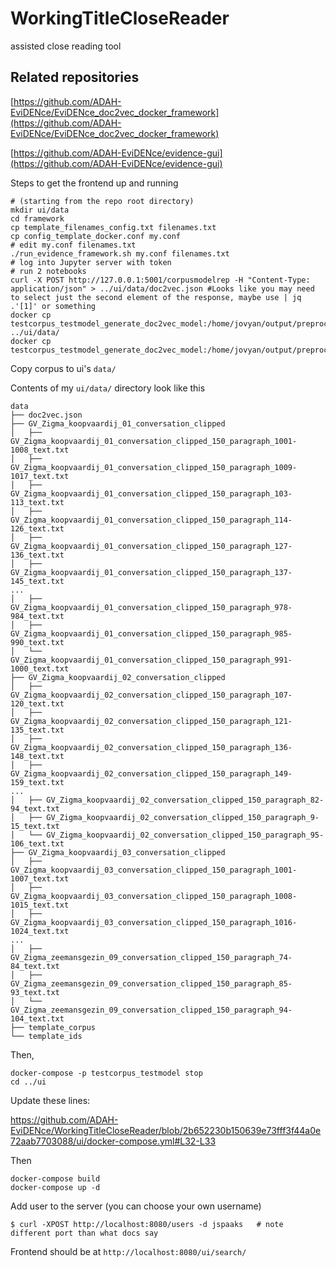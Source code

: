 # WorkingTitleCloseReader
assisted close reading tool  


## Related repositories

[https://github.com/ADAH-EviDENce/EviDENce_doc2vec_docker_framework](https://github.com/ADAH-EviDENce/EviDENce_doc2vec_docker_framework)

[https://github.com/ADAH-EviDENce/evidence-gui](https://github.com/ADAH-EviDENce/evidence-gui)



Steps to get the frontend up and running

```
# (starting from the repo root directory)
mkdir ui/data
cd framework
cp template_filenames_config.txt filenames.txt
cp config_template_docker.conf my.conf
# edit my.conf filenames.txt
./run_evidence_framework.sh my.conf filenames.txt
# log into Jupyter server with token
# run 2 notebooks
curl -X POST http://127.0.0.1:5001/corpusmodelrep -H "Content-Type: application/json" > ../ui/data/doc2vec.json #Looks like you may need to select just the second element of the response, maybe use | jq .'[1]' or something
docker cp testcorpus_testmodel_generate_doc2vec_model:/home/jovyan/output/preprocessed_corpus/template_ids ../ui/data/
docker cp testcorpus_testmodel_generate_doc2vec_model:/home/jovyan/output/preprocessed_corpus/template_corpus 
```

Copy corpus to ui's ``data/``

Contents of my ``ui/data/`` directory look like this

```
data
├── doc2vec.json
├── GV_Zigma_koopvaardij_01_conversation_clipped
│   ├── GV_Zigma_koopvaardij_01_conversation_clipped_150_paragraph_1001-1008_text.txt
│   ├── GV_Zigma_koopvaardij_01_conversation_clipped_150_paragraph_1009-1017_text.txt
│   ├── GV_Zigma_koopvaardij_01_conversation_clipped_150_paragraph_103-113_text.txt
│   ├── GV_Zigma_koopvaardij_01_conversation_clipped_150_paragraph_114-126_text.txt
│   ├── GV_Zigma_koopvaardij_01_conversation_clipped_150_paragraph_127-136_text.txt
│   ├── GV_Zigma_koopvaardij_01_conversation_clipped_150_paragraph_137-145_text.txt
...
│   ├── GV_Zigma_koopvaardij_01_conversation_clipped_150_paragraph_978-984_text.txt
│   ├── GV_Zigma_koopvaardij_01_conversation_clipped_150_paragraph_985-990_text.txt
│   └── GV_Zigma_koopvaardij_01_conversation_clipped_150_paragraph_991-1000_text.txt
├── GV_Zigma_koopvaardij_02_conversation_clipped
│   ├── GV_Zigma_koopvaardij_02_conversation_clipped_150_paragraph_107-120_text.txt
│   ├── GV_Zigma_koopvaardij_02_conversation_clipped_150_paragraph_121-135_text.txt
│   ├── GV_Zigma_koopvaardij_02_conversation_clipped_150_paragraph_136-148_text.txt
│   ├── GV_Zigma_koopvaardij_02_conversation_clipped_150_paragraph_149-159_text.txt
...
│   ├── GV_Zigma_koopvaardij_02_conversation_clipped_150_paragraph_82-94_text.txt
│   ├── GV_Zigma_koopvaardij_02_conversation_clipped_150_paragraph_9-15_text.txt
│   └── GV_Zigma_koopvaardij_02_conversation_clipped_150_paragraph_95-106_text.txt
├── GV_Zigma_koopvaardij_03_conversation_clipped
│   ├── GV_Zigma_koopvaardij_03_conversation_clipped_150_paragraph_1001-1007_text.txt
│   ├── GV_Zigma_koopvaardij_03_conversation_clipped_150_paragraph_1008-1015_text.txt
│   ├── GV_Zigma_koopvaardij_03_conversation_clipped_150_paragraph_1016-1024_text.txt
...
│   ├── GV_Zigma_zeemansgezin_09_conversation_clipped_150_paragraph_74-84_text.txt
│   ├── GV_Zigma_zeemansgezin_09_conversation_clipped_150_paragraph_85-93_text.txt
│   └── GV_Zigma_zeemansgezin_09_conversation_clipped_150_paragraph_94-104_text.txt
├── template_corpus
└── template_ids
```

Then,

```
docker-compose -p testcorpus_testmodel stop
cd ../ui
```

Update these lines:

https://github.com/ADAH-EviDENce/WorkingTitleCloseReader/blob/2b652230b150639e73fff3f44a0e72aab7703088/ui/docker-compose.yml#L32-L33

Then
```shell
docker-compose build
docker-compose up -d
```

Add user to the server (you can choose your own username)
```
$ curl -XPOST http://localhost:8080/users -d jspaaks   # note different port than what docs say
```

Frontend should be at ``http://localhost:8080/ui/search/``


